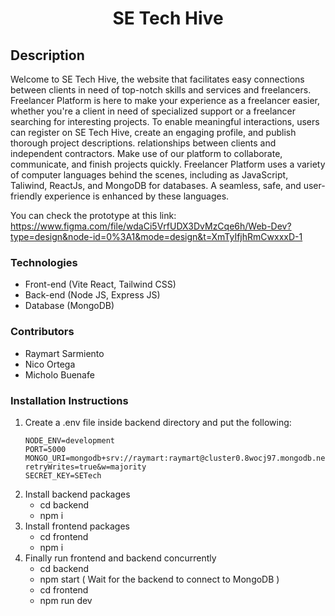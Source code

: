 <h1 align="center">
  SE Tech Hive
</h1>

## Description

Welcome to SE Tech Hive, the website that facilitates easy connections between clients in need of top-notch skills and services and freelancers. 
Freelancer Platform is here to make your experience as a freelancer easier, whether you're a client in need of specialized support or a freelancer searching for interesting projects.
To enable meaningful interactions, users can register on SE Tech Hive, create an engaging profile, and publish thorough project descriptions.
relationships between clients and independent contractors. Make use of our platform to collaborate, communicate, and finish projects quickly.
Freelancer Platform uses a variety of computer languages behind the scenes, including as JavaScript, Taliwind, ReactJs, and MongoDB for databases. 
A seamless, safe, and user-friendly experience is enhanced by these languages.

You can check the prototype at this link: https://www.figma.com/file/wdaCi5VrfUDX3DvMzCqe6h/Web-Dev?type=design&node-id=0%3A1&mode=design&t=XmTyIfjhRmCwxxxD-1

### Technologies

- Front-end (Vite React, Tailwind CSS)
- Back-end (Node JS, Express JS)
- Database (MongoDB)

### Contributors
- Raymart Sarmiento
- Nico Ortega
- Micholo Buenafe

### Installation Instructions
1. Create a .env file inside backend directory and put the following:
    ```
    NODE_ENV=development
    PORT=5000
    MONGO_URI=mongodb+srv://raymart:raymart@cluster0.8wocj97.mongodb.net/setech?retryWrites=true&w=majority
    SECRET_KEY=SETech
    ```
2. Install backend packages
    - cd backend
    - npm i
3. Install frontend packages
    - cd frontend
    - npm i
4. Finally run frontend and backend concurrently
   - cd backend
   - npm start ( Wait for the backend to connect to MongoDB )
   - cd frontend
   - npm run dev


